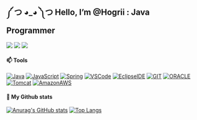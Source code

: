 ## ༼ つ ◕_◕ ༽つ Hello, I’m @Hogrii : Java Programmer
<a href="https://github.com/Hogrii"><img src="https://hits.seeyoufarm.com/api/count/incr/badge.svg?url=https%3A%2F%2Fgithub.com%2FHogrii%2FHogrii&count_bg=%2379C83D&title_bg=%23555555&icon=&icon_color=%23E7E7E7&title=hits&edge_flat=false"/></a>
<a href="https://www.instagram.com/jinjoojoa/" target="_blank"><img src="https://img.shields.io/badge/Instagram-E4405F?style=flat&logo=Instagram&logoColor=white"/></a>
<a href="https://discord.gg/yNQgyJpr"><img src="https://img.shields.io/badge/Discord-5865F2?style=flat&logo=Discord&logoColor=white"/></a>

#### 📫 Tools
[![Java](https://img.shields.io/badge/Java-007396?style=flat-square&logo=Java&logoColor=fff)](https://www.oracle.com/kr/java/)
[![JavaScript](https://img.shields.io/badge/JavaScript-FF9E0F?style=flat-square&logo=JavaScript&logoColor=fff)](https://developer.mozilla.org/ko/)
[![Spring](https://img.shields.io/badge/Spring-6DB33F?style=flat-square&logo=Spring&logoColor=fff)](https://spring.io/)
[![VSCode](https://img.shields.io/badge/VS%20Code-007ACC?style=flat-square&logo=Visual-Studio-Code&logoColor=fff)](https://code.visualstudio.com/)
[![EclipseIDE](https://img.shields.io/badge/Eclipse-2C2255?style=flat-square&logo=EclipseIDE&logoColor=fff)](https://www.eclipse.org/)
[![GIT](https://img.shields.io/badge/Git-F05032?style=flat-square&logo=Git&logoColor=fff)](https://git-scm.com/)
[![ORACLE](https://img.shields.io/badge/Oracle-F80000?style=flat-square&logo=Oracle&logoColor=fff)](https://www.oracle.com/kr/index.html)
[![Tomcat](https://img.shields.io/badge/Tomcat-DDAE36?style=flat-square&logo=Apache-Tomcat&logoColor=fff)](https://tomcat.apache.org/)
[![AmazonAWS](https://img.shields.io/badge/AWS-232F3E?style=flat-square&logo=Amazon-AWS&logoColor=fff)](https://aws.amazon.com/ko/)

#### 👀 My Github stats
[![Anurag's GitHub stats](https://github-readme-stats.vercel.app/api?username=Hogrii)](https://github.com/anuraghazra/github-readme-stats)
[![Top Langs](https://github-readme-stats.vercel.app/api/top-langs/?username=Hogrii)](https://github.com/anuraghazra/github-readme-stats)

<!--
- 👀 I’m interested in ...
- 🌱 I’m currently learning ...
- 💞️ I’m looking to collaborate on ...
- 📫 How to reach me ...
-->

<!---
Hogrii/Hogrii is a ✨ special ✨ repository because its `README.md` (this file) appears on your GitHub profile.
You can click the Preview link to take a look at your changes.
--->
